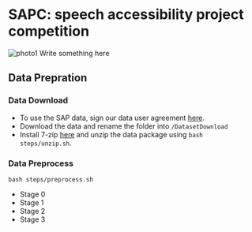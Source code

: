 # SAPC: speech accessibility project competition
![photo1](https://github.com/XIUWEN-ZHENG/SAPC/assets/96778918/c7d5ac78-6096-4f97-86fd-1d2ab4a060bb)
Write something here
## Data Prepration
### Data Download
* To use the SAP data, sign our data user agreement [here](https://speechaccessibilityproject.beckman.illinois.edu/conduct-research-through-the-project).
* Download the data and rename the folder into ```/DatasetDownload```
* Install 7-zip [here](https://www.7-zip.org/download.html) and unzip the data package using ```bash steps/unzip.sh```.
### Data Preprocess
```bash steps/preprocess.sh```
* Stage 0
* Stage 1
* Stage 2
* Stage 3
